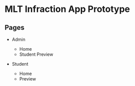 # MLT Infraction App Prototype

## Pages
* Admin
  * Home
  * Student Preview

* Student
  * Home
  * Preview
